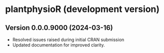 # plantphysioR (development version)

## Version 0.0.0.9000 (2024-03-16)

* Resolved issues raised during initial CRAN submission
* Updated documentation for improved clarity.
